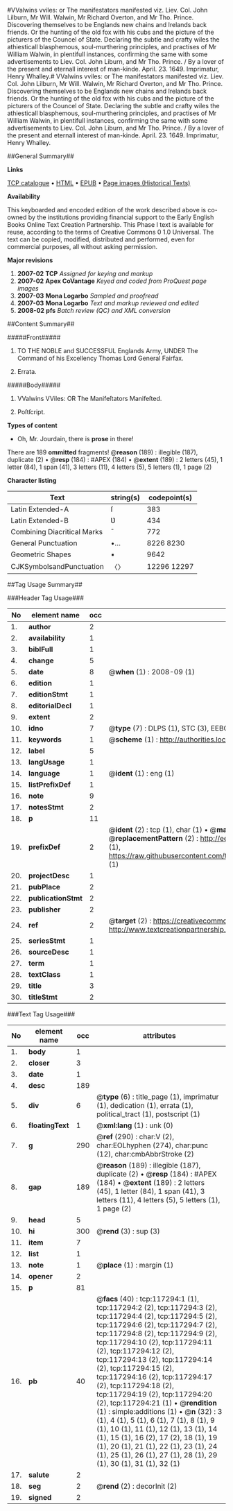 #VValwins vviles: or The manifestators manifested viz. Liev. Col. John Lilburn, Mr Will. Walwin, Mr Richard Overton, and Mr Tho. Prince. Discovering themselves to be Englands new chains and Irelands back friends. Or the hunting of the old fox with his cubs and the picture of the picturers of the Councel of State. Declaring the subtle and crafty wiles the athiesticall blasphemous, soul-murthering principles, and practises of Mr William Walwin, in plentifull instances, confirming the same with some advertisements to Liev. Col. John Liburn, and Mr Tho. Prince. / By a lover of the present and eternall interest of man-kinde. April. 23. 1649. Imprimatur, Henry Whalley.#
VValwins vviles: or The manifestators manifested viz. Liev. Col. John Lilburn, Mr Will. Walwin, Mr Richard Overton, and Mr Tho. Prince. Discovering themselves to be Englands new chains and Irelands back friends. Or the hunting of the old fox with his cubs and the picture of the picturers of the Councel of State. Declaring the subtle and crafty wiles the athiesticall blasphemous, soul-murthering principles, and practises of Mr William Walwin, in plentifull instances, confirming the same with some advertisements to Liev. Col. John Liburn, and Mr Tho. Prince. / By a lover of the present and eternall interest of man-kinde. April. 23. 1649. Imprimatur, Henry Whalley.

##General Summary##

**Links**

[TCP catalogue](http://www.ota.ox.ac.uk/tcp/)  • 
[HTML](http://tei.it.ox.ac.uk/tcp/Texts-HTML/free/A90/A90975.html)  • 
[EPUB](http://tei.it.ox.ac.uk/tcp/Texts-EPUB/free/A90/A90975.epub) • 
[Page images (Historical Texts)](https://data.historicaltexts.jisc.ac.uk/view?pubId=eebo-99865059e&pageId=eebo-99865059e-117294-1)

**Availability**

This keyboarded and encoded edition of the
	       work described above is co-owned by the institutions
	       providing financial support to the Early English Books
	       Online Text Creation Partnership. This Phase I text is
	       available for reuse, according to the terms of Creative
	       Commons 0 1.0 Universal. The text can be copied,
	       modified, distributed and performed, even for
	       commercial purposes, all without asking permission.

**Major revisions**

1. __2007-02__ __TCP__ *Assigned for keying and markup*
1. __2007-02__ __Apex CoVantage__ *Keyed and coded from ProQuest page images*
1. __2007-03__ __Mona Logarbo__ *Sampled and proofread*
1. __2007-03__ __Mona Logarbo__ *Text and markup reviewed and edited*
1. __2008-02__ __pfs__ *Batch review (QC) and XML conversion*

##Content Summary##

#####Front#####

1. TO THE NOBLE and SUCCESSFUL Englands Army, UNDER The Command of his Excellency Thomas Lord General Fairfax.

1. Errata.

#####Body#####

1. VValwins VViles: OR The Manifeſtators Manifeſted.

1. Poſtſcript.

**Types of content**

  * Oh, Mr. Jourdain, there is **prose** in there!

There are 189 **ommitted** fragments! 
 @__reason__ (189) : illegible (187), duplicate (2)  •  @__resp__ (184) : #APEX (184)  •  @__extent__ (189) : 2 letters (45), 1 letter (84), 1 span (41), 3 letters (11), 4 letters (5), 5 letters (1), 1 page (2)

**Character listing**


|Text|string(s)|codepoint(s)|
|---|---|---|
|Latin Extended-A|ſ|383|
|Latin Extended-B|Ʋ|434|
|Combining             Diacritical Marks|̄|772|
|General Punctuation|•…|8226 8230|
|Geometric Shapes|▪|9642|
|CJKSymbolsandPunctuation|〈〉|12296 12297|

##Tag Usage Summary##

###Header Tag Usage###

|No|element name|occ|attributes|
|---|---|---|---|
|1.|__author__|2||
|2.|__availability__|1||
|3.|__biblFull__|1||
|4.|__change__|5||
|5.|__date__|8| @__when__ (1) : 2008-09 (1)|
|6.|__edition__|1||
|7.|__editionStmt__|1||
|8.|__editorialDecl__|1||
|9.|__extent__|2||
|10.|__idno__|7| @__type__ (7) : DLPS (1), STC (3), EEBO-CITATION (1), PROQUEST (1), VID (1)|
|11.|__keywords__|1| @__scheme__ (1) : http://authorities.loc.gov/ (1)|
|12.|__label__|5||
|13.|__langUsage__|1||
|14.|__language__|1| @__ident__ (1) : eng (1)|
|15.|__listPrefixDef__|1||
|16.|__note__|9||
|17.|__notesStmt__|2||
|18.|__p__|11||
|19.|__prefixDef__|2| @__ident__ (2) : tcp (1), char (1)  •  @__matchPattern__ (2) : ([0-9\-]+):([0-9IVX]+) (1), (.+) (1)  •  @__replacementPattern__ (2) : http://eebo.chadwyck.com/downloadtiff?vid=$1&page=$2 (1), https://raw.githubusercontent.com/textcreationpartnership/Texts/master/tcpchars.xml#$1 (1)|
|20.|__projectDesc__|1||
|21.|__pubPlace__|2||
|22.|__publicationStmt__|2||
|23.|__publisher__|2||
|24.|__ref__|2| @__target__ (2) : https://creativecommons.org/publicdomain/zero/1.0/ (1), http://www.textcreationpartnership.org/docs/. (1)|
|25.|__seriesStmt__|1||
|26.|__sourceDesc__|1||
|27.|__term__|1||
|28.|__textClass__|1||
|29.|__title__|3||
|30.|__titleStmt__|2||


###Text Tag Usage###

|No|element name|occ|attributes|
|---|---|---|---|
|1.|__body__|1||
|2.|__closer__|3||
|3.|__date__|1||
|4.|__desc__|189||
|5.|__div__|6| @__type__ (6) : title_page (1), imprimatur (1), dedication (1), errata (1), political_tract (1), postscript (1)|
|6.|__floatingText__|1| @__xml:lang__ (1) : unk (0)|
|7.|__g__|290| @__ref__ (290) : char:V (2), char:EOLhyphen (274), char:punc (12), char:cmbAbbrStroke (2)|
|8.|__gap__|189| @__reason__ (189) : illegible (187), duplicate (2)  •  @__resp__ (184) : #APEX (184)  •  @__extent__ (189) : 2 letters (45), 1 letter (84), 1 span (41), 3 letters (11), 4 letters (5), 5 letters (1), 1 page (2)|
|9.|__head__|5||
|10.|__hi__|300| @__rend__ (3) : sup (3)|
|11.|__item__|7||
|12.|__list__|1||
|13.|__note__|1| @__place__ (1) : margin (1)|
|14.|__opener__|2||
|15.|__p__|81||
|16.|__pb__|40| @__facs__ (40) : tcp:117294:1 (1), tcp:117294:2 (2), tcp:117294:3 (2), tcp:117294:4 (2), tcp:117294:5 (2), tcp:117294:6 (2), tcp:117294:7 (2), tcp:117294:8 (2), tcp:117294:9 (2), tcp:117294:10 (2), tcp:117294:11 (2), tcp:117294:12 (2), tcp:117294:13 (2), tcp:117294:14 (2), tcp:117294:15 (2), tcp:117294:16 (2), tcp:117294:17 (2), tcp:117294:18 (2), tcp:117294:19 (2), tcp:117294:20 (2), tcp:117294:21 (1)  •  @__rendition__ (1) : simple:additions (1)  •  @__n__ (32) : 3 (1), 4 (1), 5 (1), 6 (1), 7 (1), 8 (1), 9 (1), 10 (1), 11 (1), 12 (1), 13 (1), 14 (1), 15 (1), 16 (2), 17 (2), 18 (1), 19 (1), 20 (1), 21 (1), 22 (1), 23 (1), 24 (1), 25 (1), 26 (1), 27 (1), 28 (1), 29 (1), 30 (1), 31 (1), 32 (1)|
|17.|__salute__|2||
|18.|__seg__|2| @__rend__ (2) : decorInit (2)|
|19.|__signed__|2||

